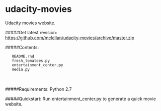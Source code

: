 # udacity-movies
Udacity movies website.

#####Get latest revision: <br>
  https://github.com/mclellan/udacity-movies/archive/master.zip
  
#####Contents:
```
   README.rnd
   fresh_tomatoes.py
   entertainment_center.py
   media.py
```

<br><br>
#####Requirements:
  Python 2.7

#####Quickstart:
Run entertainment_center.py to generate a quick movie website.
